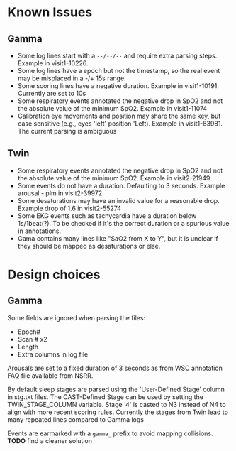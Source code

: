 # Known Issues

## Gamma
* Some log lines start with a `--/--/--` and require extra parsing steps. Example in visit1-10226.
* Some log lines have a epoch but not the timestamp, so the real event may be misplaced in a -/+ 15s range.
* Some scoring lines have a negative duration. Example in visit1-10191. Currently are set to 10s
* Some respiratory events annotated the negative drop in SpO2 and not the absolute value of the minimum SpO2. Example in visit1-11074
* Calibration eye movements and position may share the same key, but case sensitive (e.g., eyes 'left' position 'Left). Example in visit1-83981. The current parsing is ambiguous

## Twin
* Some respiratory events annotated the negative drop in SpO2 and not the absolute value of the minimum SpO2. Example in visit2-21949
* Some events do not have a duration. Defaulting to 3 seconds. Example arousal - plm in visit2-39972
* Some desaturations may have an invalid value for a reasonable drop. Example drop of 1.6 in visit2-55274
* Some EKG events such as tachycardia have a duration below 1s/1beat(?). To be checked if it's the correct duration or a spurious value in annotations.
* Gama contains many lines like "SaO2 from X to Y", but it is unclear if they should be mapped as desaturations or else.

# Design choices

## Gamma
Some fields are ignored when parsing the files:
* Epoch#
* Scan # x2
* Length
* Extra columns in log file

Arousals are set to a fixed duration of 3 seconds as from WSC annotation FAQ file available from NSRR.

By default sleep stages are parsed using the 'User-Defined Stage' column in stg.txt files. The CAST-Defined Stage can be used by setting the TWIN_STAGE_COLUMN variable.
Stage '4' is casted to N3 instead of N4 to align with more recent scoring rules.
Currently the stages from Twin lead to many repeated lines compared to Gamma logs

Events are earmarked with a `gamma_` prefix to avoid mapping collisions. **TODO** find a cleaner solution